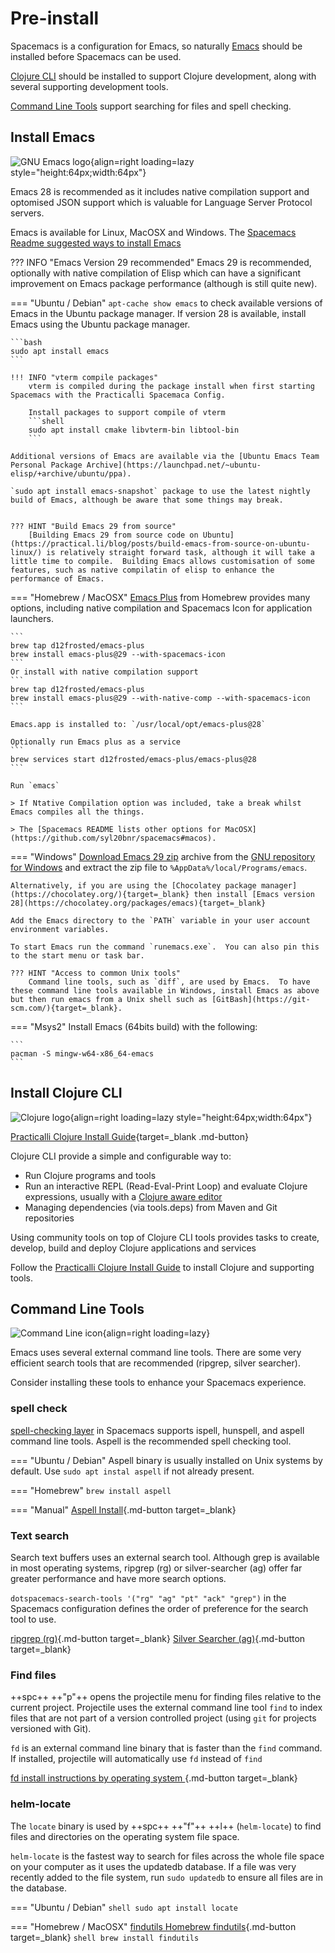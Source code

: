 # Pre-install

Spacemacs is a configuration for Emacs, so naturally [Emacs](#install-emacs) should be installed before Spacemacs can be used.

[Clojure CLI](#install-clojure-cli) should be installed to support Clojure development, along with several supporting development tools.

[Command Line Tools](#command-line-tools) support searching for files and spell checking.


## Install Emacs

![GNU Emacs logo](https://raw.githubusercontent.com/practicalli/graphic-design/live/logos/emacs-icon.svg){align=right loading=lazy style="height:64px;width:64px"}

Emacs 28 is recommended as it includes native compilation support and optomised JSON support which is valuable for Language Server Protocol servers.

Emacs is available for Linux, MacOSX and Windows.  The [Spacemacs Readme suggested ways to install Emacs](https://github.com/syl20bnr/spacemacs/tree/develop#emacs)

??? INFO "Emacs Version 29 recommended"
    Emacs 29 is recommended, optionally with native compilation of Elisp which can have a significant improvement on Emacs package performance (although is still quite new).


=== "Ubuntu / Debian"
    `apt-cache show emacs` to check available versions of Emacs in the Ubuntu package manager. If version 28 is available, install Emacs using the Ubuntu package manager.

    ```bash
    sudo apt install emacs
    ```

    !!! INFO "vterm compile packages"
        vterm is compiled during the package install when first starting Spacemacs with the Practicalli Spacemaca Config.
        
        Install packages to support compile of vterm
        ```shell
        sudo apt install cmake libvterm-bin libtool-bin
        ```

    Additional versions of Emacs are available via the [Ubuntu Emacs Team Personal Package Archive](https://launchpad.net/~ubuntu-elisp/+archive/ubuntu/ppa).

    `sudo apt install emacs-snapshot` package to use the latest nightly build of Emacs, although be aware that some things may break.


    ??? HINT "Build Emacs 29 from source"
        [Building Emacs 29 from source code on Ubuntu](https://practical.li/blog/posts/build-emacs-from-source-on-ubuntu-linux/) is relatively straight forward task, although it will take a little time to compile.  Building Emacs allows customisation of some features, such as native compilatin of elisp to enhance the performance of Emacs.


=== "Homebrew / MacOSX"
    [Emacs Plus](https://github.com/d12frosted/homebrew-emacs-plus) from Homebrew provides many options, including native compilation and Spacemacs Icon for application launchers.

    ```
    brew tap d12frosted/emacs-plus
    brew install emacs-plus@29 --with-spacemacs-icon
    ```
    Or install with native compilation support
    ```
    brew tap d12frosted/emacs-plus
    brew install emacs-plus@29 --with-native-comp --with-spacemacs-icon
    ```

    Emacs.app is installed to: `/usr/local/opt/emacs-plus@28`

    Optionally run Emacs plus as a service
    ```
    brew services start d12frosted/emacs-plus/emacs-plus@28
    ```

    Run `emacs`

    > If Ntative Compilation option was included, take a break whilst Emacs compiles all the things.

    > The [Spacemacs README lists other options for MacOSX](https://github.com/syl20bnr/spacemacs#macos).


=== "Windows"
    [Download Emacs 29 zip](http://ftp.gnu.org/gnu/emacs/windows/emacs-29/) archive from the [GNU repository for Windows](http://ftp.gnu.org/gnu/emacs/windows/) and extract the zip file to `%AppData%/local/Programs/emacs`.

    Alternatively, if you are using the [Chocolatey package manager](https://chocolatey.org/){target=_blank} then install [Emacs version 28](https://chocolatey.org/packages/emacs){target=_blank}

    Add the Emacs directory to the `PATH` variable in your user account environment variables.

    To start Emacs run the command `runemacs.exe`.  You can also pin this to the start menu or task bar.

    ??? HINT "Access to common Unix tools"
        Command line tools, such as `diff`, are used by Emacs.  To have these command line tools available in Windows, install Emacs as above but then run emacs from a Unix shell such as [GitBash](https://git-scm.com/){target=_blank}.


=== "Msys2"
    Install Emacs (64bits build) with the following:

    ```
    pacman -S mingw-w64-x86_64-emacs
    ```


## Install Clojure CLI

![Clojure logo](https://raw.githubusercontent.com/practicalli/graphic-design/live/logos/clojure-logo.svg){align=right loading=lazy style="height:64px;width:64px"}

[Practicalli Clojure Install Guide](https://practical.li/clojure/install/){target=_blank .md-button}

Clojure CLI provide a simple and configurable way to:

* Run Clojure programs and tools
* Run an interactive REPL (Read-Eval-Print Loop) and evaluate Clojure expressions, usually with a [Clojure aware editor](https://practical.li/clojure/clojure-editors/)
* Managing dependencies (via tools.deps) from Maven and Git repositories

Using community tools on top of Clojure CLI tools provides tasks to create, develop, build and deploy Clojure applications and services

Follow the [Practicalli Clojure Install Guide](https://practical.li/clojure/install/) to install Clojure and supporting tools.


## Command Line Tools

![Command Line icon](https://raw.githubusercontent.com/practicalli/graphic-design/live/icons/terminal-emulator-green-screen.svg){align=right loading=lazy}

Emacs uses several external command line tools.  There are some very efficient search tools that are recommended (ripgrep, silver searcher).

Consider installing these tools to enhance your Spacemacs experience.


### spell check

[spell-checking layer](https://develop.spacemacs.org/layers/+checkers/spell-checking/README.html) in Spacemacs supports ispell, hunspell, and aspell command line tools. Aspell is the recommended spell checking tool.

=== "Ubuntu / Debian"
    Aspell binary is usually installed on Unix systems by default.  Use `sudo apt instal aspell` if not already present.

=== "Homebrew"
    `brew install aspell`

=== "Manual"
    [Aspell Install](http://aspell.net/){.md-button target=_blank}


### Text search

Search text buffers uses an external search tool. Although grep is available in most operating systems, ripgrep (rg) or silver-searcher (ag) offer far greater performance and have more search options.

`dotspacemacs-search-tools '("rg" "ag" "pt" "ack" "grep")` in the Spacemacs configuration defines the order of preference for the search tool to use.

[ripgrep (rg)](https://github.com/BurntSushi/ripgrep){.md-button target=_blank}
[Silver Searcher (ag)](https://github.com/ggreer/the_silver_searcher){.md-button target=_blank}


### Find files

++spc++ ++"p"++ opens the projectile menu for finding files relative to the current project.  Projectile uses the external command line tool `find` to index files that are not part of a version controlled project (using `git` for projects versioned with Git).

`fd` is an external command line binary that is faster than the `find` command.  If installed, projectile will automatically use `fd` instead of `find`

[fd install instructions by operating system ](https://github.com/sharkdp/fd#installation){.md-button target=_blank}


### helm-locate

The `locate` binary is used by ++spc++ ++"f"++ ++l++ (`helm-locate`) to find files and directories on the operating system file space.

`helm-locate` is the fastest way to search for files across the whole file space on your computer as it uses the updatedb database.  If a file was very recently added to the file system, run `sudo updatedb` to ensure all files are in the database.

=== "Ubuntu / Debian"
    ```shell
    sudo apt install locate
    ```

=== "Homebrew / MacOSX"
    [findutils Homebrew findutils](https://formulae.brew.sh/formula/findutils){.md-button target=_blank}
    ```shell
    brew install findutils
    ```
